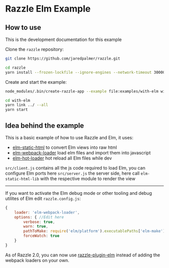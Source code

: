 # Razzle Elm Example

## How to use

<!-- START install generated instructions please keep comment here to allow auto update -->
<!-- DON'T EDIT THIS SECTION, INSTEAD RE-RUN update-examples TO UPDATE -->
This is the development documentation for this example

Clone the `razzle` repository:

```bash
git clone https://github.com/jaredpalmer/razzle.git

cd razzle
yarn install --frozen-lockfile --ignore-engines --network-timeout 30000
```

Create and start the example:

```bash
node_modules/.bin/create-razzle-app --example file:examples/with-elm with-elm --no-install

cd with-elm
yarn link ../ --all
yarn start
```
<!-- END install generated instructions please keep comment here to allow auto update -->

## Idea behind the example

This is a basic example of how to use Razzle and Elm, it uses:

* [elm-static-html](https://github.com/eeue56/elm-static-html-lib) to convert Elm views into raw html
* [elm-webpack-loader](https://github.com/elm-community/elm-webpack-loader) load elm files and import them into javascript
* [elm-hot-loader](https://github.com/fluxxu/elm-hot-loader) hot reload all Elm files while dev

`src/client.js` contains all the js code required to load Elm, you can configure Elm ports here
`src/server.js` the server side, here call `elm-static-html-lib` with the respective module to render the view

---

If you want to activate the Elm debug mode or other tooling and debug utilites of Elm edit `razzle.config.js`:

```js
{
    loader: 'elm-webpack-loader',
    options: { //Edit here
        verbose: true,
        warn: true,
        pathToMake: require('elm/platform').executablePaths['elm-make'],
        forceWatch: true
    }
}
```

As of Razzle 2.0, you can now use [razzle-plugin-elm](../../packages/razzle-plugin-elm/README.md) instead of adding the webpack loaders on your own.
